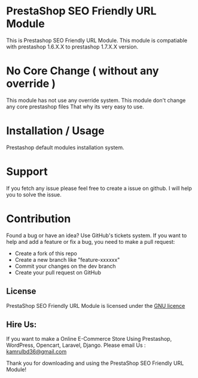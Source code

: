 # PrestaShop SEO Friendly URL Module

This is Prestashop SEO Friendly URL Module. This module is compatiable with prestashop 1.6.X.X to prestashop 1.7.X.X version. 

# No Core Change ( without any override )

This module has not use any override system. This module don't change any core prestashop files That why its very easy to use.

# Installation / Usage

Prestashop default modules installation system. 

# Support

If you fetch any issue please feel free to create a issue on github. I will help you to solve the issue. 

# Contribution

Found a bug or have an idea? Use GitHub's tickets system.
If you want to help and add a feature or fix a bug, you need to make a pull request:

- Create a fork of this repo
- Create a new branch like "feature-xxxxxx"
- Commit your changes on the dev branch
- Create your pull request on GitHub

## License

PrestaShop SEO Friendly URL Module is licensed under the [GNU licence](http://www.gnu.org/gnu/gnu.html)

## Hire Us: 
If you want to make a Online E-Commerce Store Using Prestashop, WordPress, Opencart, Laravel, Django. Please email Us : kamrulbd36@gmail.com 

Thank you for downloading and using the PrestaShop SEO Friendly URL Module!
